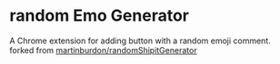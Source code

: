 # random Emo Generator
A Chrome extension for adding button with a random emoji comment.
forked from [martinburdon/randomShipitGenerator](https://github.com/martinburdon/randomShipitGenerator)
